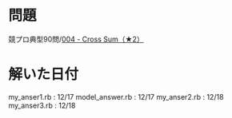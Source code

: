 # 問題
競プロ典型90問/[004 - Cross Sum（★2）](https://atcoder.jp/contests/typical90/tasks/typical90_d)

# 解いた日付
my_anser1.rb : 12/17
model_answer.rb : 12/17
my_anser2.rb : 12/18
my_anser3.rb : 12/18